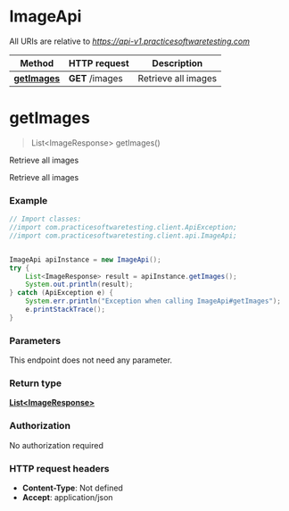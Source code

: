 # ImageApi

All URIs are relative to *https://api-v1.practicesoftwaretesting.com*

Method | HTTP request | Description
------------- | ------------- | -------------
[**getImages**](ImageApi.md#getImages) | **GET** /images | Retrieve all images

<a name="getImages"></a>
# **getImages**
> List&lt;ImageResponse&gt; getImages()

Retrieve all images

Retrieve all images

### Example
```java
// Import classes:
//import com.practicesoftwaretesting.client.ApiException;
//import com.practicesoftwaretesting.client.api.ImageApi;


ImageApi apiInstance = new ImageApi();
try {
    List<ImageResponse> result = apiInstance.getImages();
    System.out.println(result);
} catch (ApiException e) {
    System.err.println("Exception when calling ImageApi#getImages");
    e.printStackTrace();
}
```

### Parameters
This endpoint does not need any parameter.

### Return type

[**List&lt;ImageResponse&gt;**](ImageResponse.md)

### Authorization

No authorization required

### HTTP request headers

 - **Content-Type**: Not defined
 - **Accept**: application/json

